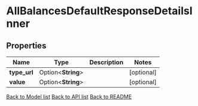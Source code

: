 # AllBalancesDefaultResponseDetailsInner

## Properties

Name | Type | Description | Notes
------------ | ------------- | ------------- | -------------
**type_url** | Option<**String**> |  | [optional]
**value** | Option<**String**> |  | [optional]

[Back to Model list](../README.md#documentation-for-models) [Back to API list](../README.md#documentation-for-api-endpoints) [Back to README](../README.md)


